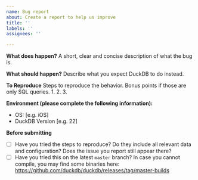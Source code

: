 ```yaml
---
name: Bug report
about: Create a report to help us improve
title: ''
labels: ''
assignees: ''

---
```


**What does happen?**
A short, clear and concise description of what the bug is.

**What should happen?**
Describe what you expect DuckDB to do instead.

**To Reproduce**
Steps to reproduce the behavior. Bonus points if those are only SQL queries.
1. 
2.
3. 

**Environment (please complete the following information):**
 - OS: [e.g. iOS]
 - DuckDB Version [e.g. 22]

**Before submitting**
- [ ] Have you tried the steps to reproduce? Do they include all relevant data and configuration? Does the issue you report still appear there?
- [ ] Have you tried this on the latest `master` branch? In case you cannot compile, you may find some binaries here: https://github.com/duckdb/duckdb/releases/tag/master-builds

